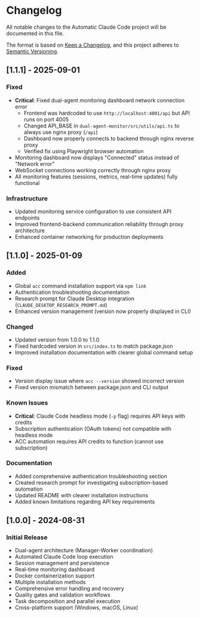 # Changelog

All notable changes to the Automatic Claude Code project will be documented in this file.

The format is based on [Keep a Changelog](https://keepachangelog.com/en/1.0.0/),
and this project adheres to [Semantic Versioning](https://semver.org/spec/v2.0.0.html).

## [1.1.1] - 2025-09-01

### Fixed
- **Critical**: Fixed dual-agent monitoring dashboard network connection error
  - Frontend was hardcoded to use `http://localhost:4001/api` but API runs on port 4005
  - Changed API_BASE in `dual-agent-monitor/src/utils/api.ts` to always use nginx proxy (`/api`)
  - Dashboard now properly connects to backend through nginx reverse proxy
  - Verified fix using Playwright browser automation
- Monitoring dashboard now displays "Connected" status instead of "Network error"
- WebSocket connections working correctly through nginx proxy
- All monitoring features (sessions, metrics, real-time updates) fully functional

### Infrastructure
- Updated monitoring service configuration to use consistent API endpoints
- Improved frontend-backend communication reliability through proxy architecture
- Enhanced container networking for production deployments

## [1.1.0] - 2025-01-09

### Added
- Global `acc` command installation support via `npm link`
- Authentication troubleshooting documentation
- Research prompt for Claude Desktop integration (`CLAUDE_DESKTOP_RESEARCH_PROMPT.md`)
- Enhanced version management (version now properly displayed in CLI)

### Changed
- Updated version from 1.0.0 to 1.1.0
- Fixed hardcoded version in `src/index.ts` to match package.json
- Improved installation documentation with clearer global command setup

### Fixed
- Version display issue where `acc --version` showed incorrect version
- Fixed version mismatch between package.json and CLI output

### Known Issues
- **Critical**: Claude Code headless mode (`-p` flag) requires API keys with credits
- Subscription authentication (OAuth tokens) not compatible with headless mode
- ACC automation requires API credits to function (cannot use subscription)

### Documentation
- Added comprehensive authentication troubleshooting section
- Created research prompt for investigating subscription-based automation
- Updated README with clearer installation instructions
- Added known limitations regarding API key requirements

## [1.0.0] - 2024-08-31

### Initial Release
- Dual-agent architecture (Manager-Worker coordination)
- Automated Claude Code loop execution
- Session management and persistence
- Real-time monitoring dashboard
- Docker containerization support
- Multiple installation methods
- Comprehensive error handling and recovery
- Quality gates and validation workflows
- Task decomposition and parallel execution
- Cross-platform support (Windows, macOS, Linux)